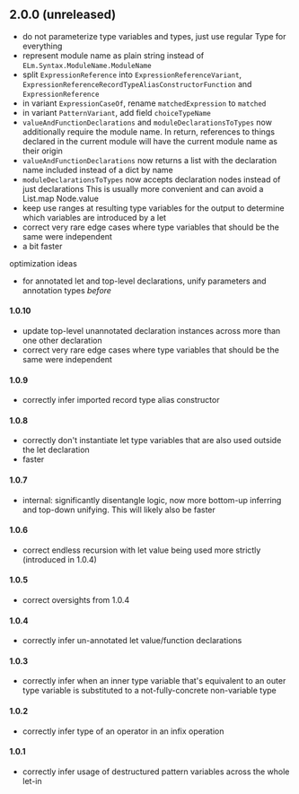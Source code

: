 ## 2.0.0 (unreleased)
- do not parameterize type variables and types, just use regular Type for everything
- represent module name as plain string instead of `ELm.Syntax.ModuleName.ModuleName`
- split `ExpressionReference` into `ExpressionReferenceVariant`, `ExpressionReferenceRecordTypeAliasConstructorFunction` and `ExpressionReference`
- in variant `ExpressionCaseOf`, rename `matchedExpression` to `matched`
- in variant `PatternVariant`, add field `choiceTypeName`
- `valueAndFunctionDeclarations` and `moduleDeclarationsToTypes` now additionally require the module name. In return, references to things declared in the current module will have the current module name as their origin
- `valueAndFunctionDeclarations` now returns a list with the declaration name included instead of a dict by name
- `moduleDeclarationsToTypes` now accepts declaration nodes instead of just declarations
  This is usually more convenient and can avoid a List.map Node.value
- keep use ranges at resulting type variables for the output
  to determine which variables are introduced by a let
- correct very rare edge cases where type variables that should be the same were independent
- a bit faster

optimization ideas
- for annotated let and top-level declarations, unify parameters and annotation types _before_

#### 1.0.10
- update top-level unannotated declaration instances across more than one other declaration
- correct very rare edge cases where type variables that should be the same were independent

#### 1.0.9
- correctly infer imported record type alias constructor

#### 1.0.8
- correctly don't instantiate let type variables that are also used outside the let declaration
- faster

#### 1.0.7
- internal: significantly disentangle logic, now more bottom-up inferring and top-down unifying.
  This will likely also be faster

#### 1.0.6
- correct endless recursion with let value being used more strictly (introduced in 1.0.4)

#### 1.0.5
- correct oversights from 1.0.4

#### 1.0.4
- correctly infer un-annotated let value/function declarations

#### 1.0.3
- correctly infer when an inner type variable that's equivalent to an outer type variable is substituted to a not-fully-concrete non-variable type

#### 1.0.2
- correctly infer type of an operator in an infix operation

#### 1.0.1
- correctly infer usage of destructured pattern variables across the whole let-in
